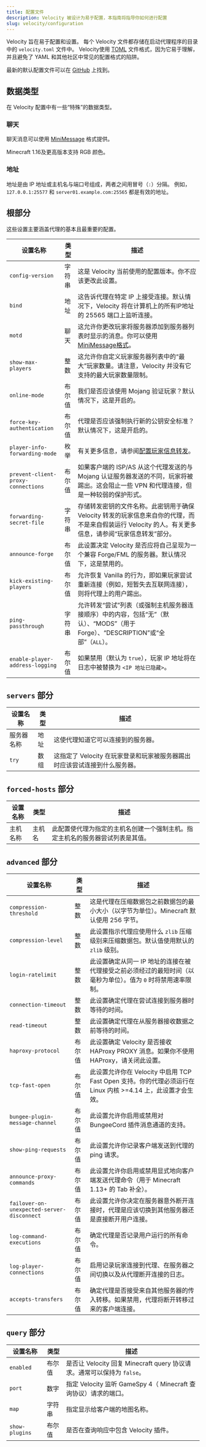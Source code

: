 ```yaml
---
title: 配置文件
description: Velocity 被设计为易于配置，本指南将指导你如何进行配置
slug: velocity/configuration
---
```


Velocity 旨在易于配置和设置。
每个 Velocity 文件都存储在启动代理程序的目录中的 `velocity.toml` 文件中。
Velocity使用 [TOML](https://github.com/toml-lang/toml) 文件格式，因为它易于理解，并且避免了 YAML 和其他社区中常见的配置格式的陷阱。

最新的默认配置文件可以在 [GitHub](https://github.com/PaperMC/Velocity/blob/dev/3.0.0/proxy/src/main/resources/default-velocity.toml) 上找到。

## 数据类型

在 Velocity 配置中有一些“特殊”的数据类型。

### 聊天

聊天消息可以使用 [MiniMessage](https://docs.advntr.dev/minimessage/format.html) 格式提供。

Minecraft 1.16及更高版本支持 RGB 颜色。

### 地址

地址是由 IP 地址或主机名与端口号组成，两者之间用冒号（`:`）分隔。
例如，`127.0.0.1:25577` 和 `server01.example.com:25565` 都是有效的地址。

## 根部分

这些设置主要涵盖代理的基本且最重要的配置。

| 设置名称                               | 类型  | 描述                                                                                                 |
|------------------------------------|-----|----------------------------------------------------------------------------------------------------|
| `config-version`                   | 字符串 | 这是 Velocity 当前使用的配置版本。你不应该更改此设置。                                                                   |
| `bind`                             | 地址  | 这告诉代理在特定 IP 上接受连接。默认情况下，Velocity 将在计算机上的所有IP地址的 25565 端口上监听连接。                                     |
| `motd`                             | 聊天  | 这允许你更改玩家将服务器添加到服务器列表时显示的消息。你可以使用 [MiniMessage格式](https://docs.advntr.dev/minimessage/format.html)。 |
| `show-max-players`                 | 整数  | 这允许你自定义玩家服务器列表中的“最大”玩家数量。请注意，Velocity 并没有它支持的最大玩家数量限制。                                             |
| `online-mode`                      | 布尔值 | 我们是否应该使用 Mojang 验证玩家？默认情况下，这是开启的。                                                                  |
| `force-key-authentication`         | 布尔值 | 代理是否应该强制执行新的公钥安全标准？默认情况下，这是开启的。                                                                    |
| `player-info-forwarding-mode`      | 枚举  | 有关更多信息，请参阅[配置玩家信息转发](/velocity/player-information-forwarding)。                                     |
| `prevent-client-proxy-connections` | 布尔值 | 如果客户端的 ISP/AS 从这个代理发送的与 Mojang 认证服务器发送的不同，玩家将被踢出。这会阻止一些 VPN 和代理连接，但是一种较弱的保护形式。                     |
| `forwarding-secret-file`           | 字符串 | 存储转发密钥的文件名称。此密钥用于确保 Velocity 转发的玩家信息来自你的代理，而不是来自假装运行 Velocity 的人。有关更多信息，请参阅“玩家信息转发”部分。             |
| `announce-forge`                   | 布尔值 | 此设置决定 Velocity 是否应将自己呈现为一个兼容 Forge/FML 的服务器。默认情况下，这是禁用的。                                           |
| `kick-existing-players`            | 布尔值 | 允许恢复 Vanilla 的行为，即如果玩家尝试重新连接（例如，短暂失去互联网连接），则将代理上的用户踢出。                                             |
| `ping-passthrough`                 | 字符串 | 允许转发“尝试”列表（或强制主机服务器连接顺序）中的内容，包括“无”（默认）、“MODS”（用于Forge）、“DESCRIPTION”或“全部”（`ALL`）。                  |
| `enable-player-address-logging`    | 布尔值 | 如果禁用（默认为 `true`），玩家 IP 地址将在日志中被替换为 `<IP 地址已隐藏>`。                                                   | |

## `servers` 部分

| 设置名称  | 类型 | 描述                                         |
|-------|----|--------------------------------------------|
| 服务器名称 | 地址 | 这使代理知道它可以连接到的服务器。                          |
| `try` | 数组 | 这指定了 Velocity 在玩家登录和玩家被服务器踢出时应该尝试连接到什么服务器。 |

## `forced-hosts` 部分

| 设置名称 | 类型  | 描述                                      |
|------|-----|-----------------------------------------|
| 主机名称 | 主机名 | 此配置使代理为指定的主机名创建一个强制主机。指定主机名的服务器尝试列表是其值。 |

## `advanced` 部分

| 设置名称                                       | 类型  | 描述                                                                         |
|--------------------------------------------|-----|----------------------------------------------------------------------------|
| `compression-threshold`                    | 整数  | 这是代理在压缩数据包之前数据包的最小大小（以字节为单位）。Minecraft 默认使用 256 字节。                        |
| `compression-level`                        | 整数  | 此设置指示代理应使用什么 `zlib` 压缩级别来压缩数据包。默认值使用默认的 `zlib` 级别。                         |
| `login-ratelimit`                          | 整数  | 此设置确定从同一 IP 地址的连接在被代理接受之前必须经过的最短时间（以毫秒为单位）。值为 `0` 时将禁用速率限制。                |
| `connection-timeout`                       | 整数  | 此设置确定代理在尝试连接到服务器时等待的时间。                                                    |
| `read-timeout`                             | 整数  | 此设置确定代理在从服务器接收数据之前等待的时间。                                                   |
| `haproxy-protocol`                         | 布尔值 | 此设置确定 Velocity 是否接收 HAProxy PROXY 消息。如果你不使用 HAProxy，请关闭此设置。                |
| `tcp-fast-open`                            | 布尔值 | 此设置允许你在 Velocity 中启用 TCP Fast Open 支持。你的代理必须运行在 Linux 内核 >=4.14 上，此设置才会生效。 |
| `bungee-plugin-message-channel`            | 布尔值 | 此设置允许你启用或禁用对 BungeeCord 插件消息通道的支持。                                         |
| `show-ping-requests`                       | 布尔值 | 此设置允许你记录客户端发送到代理的 ping 请求。                                                 |
| `announce-proxy-commands`                  | 布尔值 | 此设置允许你启用或禁用显式地向客户端发送代理命令（用于 Minecraft 1.13+ 的 Tab 补全）。                     |
| `failover-on-unexpected-server-disconnect` | 布尔值 | 此设置允许你决定在服务器意外断开连接时，代理是应该切换到其他服务器还是直接断开用户连接。                               |
| `log-command-executions`                   | 布尔值 | 确定代理是否记录用户运行的所有命令。                                                         |
| `log-player-connections`                   | 布尔值 | 启用记录玩家连接到代理、在服务器之间切换以及从代理断开连接的日志。                                          |
| `accepts-transfers`                        | 布尔值 | 确定代理是否接受来自其他服务器的传入转移。如果禁用，代理将断开转移过来的客户端连接。                                 |

## `query` 部分

| 设置名称           | 类型  | 描述                                                    |
|----------------|-----|-------------------------------------------------------|
| `enabled`      | 布尔值 | 是否让 Velocity 回复 Minecraft query 协议请求。通常可以保持为 `false`。 |
| `port`         | 数字  | 指定 Velocity 监听 GameSpy 4（ Minecraft 查询协议）请求的端口。       |
| `map`          | 字符串 | 指定显示给客户端的地图名称。                                        |
| `show-plugins` | 布尔值 | 是否在查询响应中包含 Velocity 插件。                               |
